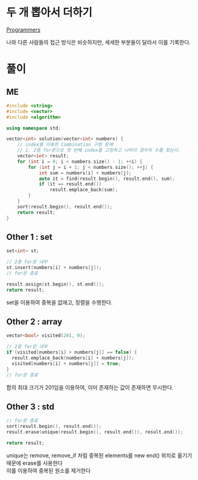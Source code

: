 # 두 개 뽑아서 더하기
[Programmers](https://school.programmers.co.kr/learn/courses/30/lessons/68644)   

나와 다른 사람들의 접근 방식은 비슷하지만, 세세한 부분들이 달라서 이를 기록한다.   

# 풀이
## ME
```cpp
#include <string>
#include <vector>
#include <algorithm>

using namespace std;

vector<int> solution(vector<int> numbers) {
    // index를 이용한 Combination 구현 문제
    // 1. 2중 for문으로 첫 번째 index를 고정하고 나머지 경우의 수를 찾는다.
    vector<int> result;
    for (int i = 0; i < numbers.size() - 1; ++i) {
        for (int j = i + 1; j < numbers.size(); ++j) {
            int sum = numbers[i] + numbers[j];
            auto it = find(result.begin(), result.end(), sum);
            if (it == result.end())
                result.emplace_back(sum);
        }
    }
    sort(result.begin(), result.end());
    return result;
}
```

## Other 1 : set
```cpp
set<int> st;

// 2중 for문 내부
st.insert(numbers[i] + numbers[j]);
// for문 종료

result.assign(st.begin(), st.end());
return result;
```
set을 이용하여 중복을 없애고, 정렬을 수행한다.   

## Other 2 : array
```cpp
vector<bool> visited(201, 0);

// 2중 for문 내부
if (visited[numbers[i] + numbers[j]] == false) {
  result.emplace_back(numbers[i] + numbers[j]);
  visited[numbers[i] + numbers[j]] = true;
}
// for문 종료
```
합의 최대 크기가 201임을 이용하여, 이미 존재하는 값이 존재하면 무시한다.   


## Other 3 : std
```cpp
// for문 종료
sort(result.begin(), result.end());
result.erase(unique(result.begin(), result.end()), result.end());

return result;
```
unique는 remove, remove_if 처럼 중복된 elements를 new end() 위치로 옮기기 때문에 erase를 사용한다   
이를 이용하여 중복된 원소를 제거한다   
